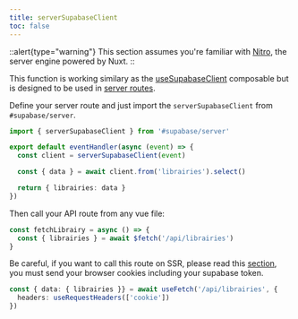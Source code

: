 ```yaml
---
title: serverSupabaseClient
toc: false
---
```


::alert{type="warning"}
 This section assumes you're familiar with [Nitro](https://v3.nuxtjs.org/guide/concepts/server-engine), the server engine powered by Nuxt.
::

This function is working similary as the [useSupabaseClient](/usage/composables/use-supabase-client) composable but is designed to be used in [server routes](https://v3.nuxtjs.org/guide/features/server-routes/).

Define your server route and just import the `serverSupabaseClient` from `#supabase/server`.

```ts [server/api/libraries.ts]
import { serverSupabaseClient } from '#supabase/server'

export default eventHandler(async (event) => {
  const client = serverSupabaseClient(event)

  const { data } = await client.from('librairies').select()

  return { librairies: data }
})
```

Then call your API route from any vue file:

```ts [pages/index.vue]
const fetchLibrairy = async () => {
  const { librairies } = await $fetch('/api/librairies')
}
```

Be careful, if you want to call this route on SSR, please read this [section](https://v3.nuxtjs.org/guide/features/data-fetching/#isomorphic-fetch-and-fetch), you must send your browser cookies including your supabase token.

```ts [pages/index.vue]
const { data: { librairies }} = await useFetch('/api/librairies', {
  headers: useRequestHeaders(['cookie'])
})
```
